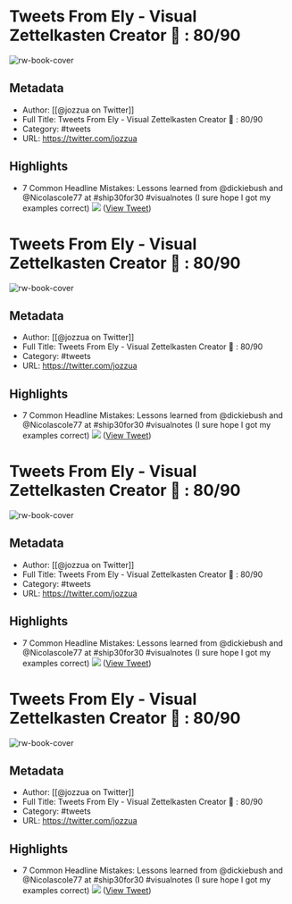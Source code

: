 # Tweets From Ely - Visual Zettelkasten Creator 🚢 : 80/90
![rw-book-cover](https://pbs.twimg.com/profile_images/1380321683836346374/bdhtW2VT.jpg)

## Metadata
- Author: [[@jozzua on Twitter]]
- Full Title: Tweets From Ely - Visual Zettelkasten Creator 🚢 : 80/90
- Category: #tweets
- URL: https://twitter.com/jozzua

## Highlights
- 7 Common Headline Mistakes: Lessons learned from @dickiebush and @Nicolascole77 at #ship30for30 #visualnotes 
  (I sure hope I got my examples correct) 
  ![](https://pbs.twimg.com/media/E-csCXAVkAMLemb.jpg) ([View Tweet](https://twitter.com/jozzua/status/1434163434292068362))
# Tweets From Ely - Visual Zettelkasten Creator 🚢 : 80/90

![rw-book-cover](https://pbs.twimg.com/profile_images/1380321683836346374/bdhtW2VT.jpg)

## Metadata
- Author: [[@jozzua on Twitter]]
- Full Title: Tweets From Ely - Visual Zettelkasten Creator 🚢 : 80/90
- Category: #tweets
- URL: https://twitter.com/jozzua

## Highlights
- 7 Common Headline Mistakes: Lessons learned from @dickiebush and @Nicolascole77 at #ship30for30 #visualnotes 
  (I sure hope I got my examples correct) 
  ![](https://pbs.twimg.com/media/E-csCXAVkAMLemb.jpg) ([View Tweet](https://twitter.com/jozzua/status/1434163434292068362))
# Tweets From Ely - Visual Zettelkasten Creator 🚢 : 80/90

![rw-book-cover](https://pbs.twimg.com/profile_images/1380321683836346374/bdhtW2VT.jpg)

## Metadata
- Author: [[@jozzua on Twitter]]
- Full Title: Tweets From Ely - Visual Zettelkasten Creator 🚢 : 80/90
- Category: #tweets
- URL: https://twitter.com/jozzua

## Highlights
- 7 Common Headline Mistakes: Lessons learned from @dickiebush and @Nicolascole77 at #ship30for30 #visualnotes 
  (I sure hope I got my examples correct) 
  ![](https://pbs.twimg.com/media/E-csCXAVkAMLemb.jpg) ([View Tweet](https://twitter.com/jozzua/status/1434163434292068362))
# Tweets From Ely - Visual Zettelkasten Creator 🚢 : 80/90

![rw-book-cover](https://pbs.twimg.com/profile_images/1380321683836346374/bdhtW2VT.jpg)

## Metadata
- Author: [[@jozzua on Twitter]]
- Full Title: Tweets From Ely - Visual Zettelkasten Creator 🚢 : 80/90
- Category: #tweets
- URL: https://twitter.com/jozzua

## Highlights
- 7 Common Headline Mistakes: Lessons learned from @dickiebush and @Nicolascole77 at #ship30for30 #visualnotes 
  (I sure hope I got my examples correct) 
  ![](https://pbs.twimg.com/media/E-csCXAVkAMLemb.jpg) ([View Tweet](https://twitter.com/jozzua/status/1434163434292068362))
